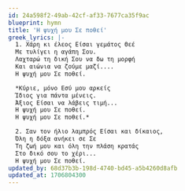 ```yaml
---
id: 24a598f2-49ab-42cf-af33-7677ca35f9ac
blueprint: hymn
title: 'Η ψυχή μου Σε ποθεί'
greek_lyrics: |-
  1. Χάρη κι έλεος Είσαι γεμάτος Θεέ
  Με τυλίγει η αγάπη Σου.
  Λαχταρώ τη δική Σου να δω τη μορφή
  Και αιώνια να ζούμε μαζί....
  Η ψυχή μου Σε ποθεί.

  *Κύριε, μόνο Εσύ μου αρκείς
  Ίδιος για πάντα μένεις.
  Άξιος Είσαι να λάβεις τιμή...
  Η ψυχή μου Σε ποθεί.     
  Η ψυχή μου Σε ποθεί.*

  2. Σαν τον ήλιο λαμπρός Είσαι και δίκαιος,
  Όλη η δόξα ανήκει σε Σε
  Τη ζωή μου και όλη την πλάση κρατάς
  Στο δικό σου το χέρι...
  Η ψυχή μου Σε ποθεί.
updated_by: 68d37b3b-198d-4740-bd45-a5b4260d8afb
updated_at: 1706804300
---
```

